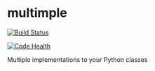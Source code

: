 # multimple

[![Build Status](https://travis-ci.org/n9code/multimple.svg?branch=master)](https://travis-ci.org/n9code/multimple)

[![Code Health](https://landscape.io/github/n9code/multimple/master/landscape.svg?style=flat)](https://landscape.io/github/n9code/multimple/master)

Multiple implementations to your Python classes
